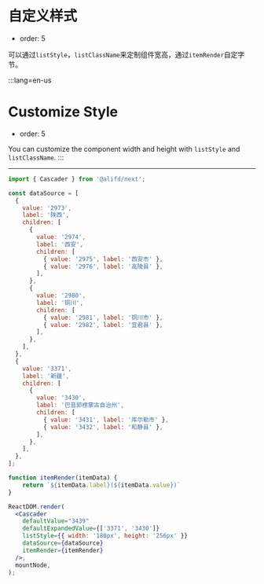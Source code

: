 # 自定义样式

- order: 5

可以通过`listStyle`，`listClassName`来定制组件宽高，通过`itemRender`自定字节。

:::lang=en-us
# Customize Style

- order: 5

You can customize the component width and height with `listStyle` and `listClassName`.
:::

---

````jsx
import { Cascader } from '@alifd/next';

const dataSource = [
  {
    value: '2973',
    label: '陕西',
    children: [
      {
        value: '2974',
        label: '西安',
        children: [
          { value: '2975', label: '西安市' },
          { value: '2976', label: '高陵县' },
        ],
      },
      {
        value: '2980',
        label: '铜川',
        children: [
          { value: '2981', label: '铜川市' },
          { value: '2982', label: '宜君县' },
        ],
      },
    ],
  },
  {
    value: '3371',
    label: '新疆',
    children: [
      {
        value: '3430',
        label: '巴音郭楞蒙古自治州',
        children: [
          { value: '3431', label: '库尔勒市' },
          { value: '3432', label: '和静县' },
        ],
      },
    ],
  },
];

function itemRender(itemData) {
    return `${itemData.label}(${itemData.value})`
}

ReactDOM.render(
  <Cascader
    defaultValue="3439"
    defaultExpandedValue={['3371', '3430']}
    listStyle={{ width: '180px', height: '256px' }}
    dataSource={dataSource}
    itemRender={itemRender}
  />,
  mountNode,
);
````
